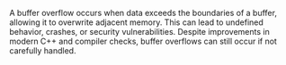 A buffer overflow occurs when data exceeds the boundaries of a buffer, allowing it to overwrite adjacent memory. This can lead to undefined behavior, crashes, or security vulnerabilities. Despite improvements in modern C++ and compiler checks, buffer overflows can still occur if not carefully handled.